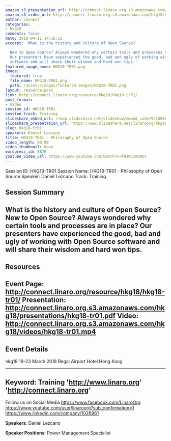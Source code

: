 ```yaml
---
amazon_s3_presentation_url: http://connect.linaro.org.s3.amazonaws.com/hkg18/presentations/hkg18-tr01.pdf
amazon_s3_video_url: http://connect.linaro.org.s3.amazonaws.com/hkg18/videos/hkg18-tr01.mp4
author: connect
categories:
- hkg18
comments: false
date: 2018-04-11 14:16:13
excerpt: 'What is the history and culture of Open Source?

  New to Open Source? Always wondered why certain tools and processes are in place?
  Our presenters have experienced the good, bad and ugly of working with Open Source
  software and will share their wisdom and hard won tips.'
featured_image_name: HKG18-TR01.png
image:
  featured: true
  file_name: HKG18-TR01.png
  path: /assets/images/featured-images/HKG18-TR01.png
layout: resource-post
link: http://connect.linaro.org/resource/hkg18/hkg18-tr01/
post_format:
- Video
session_id: HKG18-TR01
session_track: Training
slideshare_embed_url: //www.slideshare.net/slideshow/embed_code/92158686
slideshare_presentation_url: https://www.slideshare.net/linaroorg/hkg18tr01-philosophy-of-open-source
slug: hkg18-tr01
speakers: Daniel Lezcano
title: HKG18-TR01 - Philosophy of Open Source
video_length: 00:00
video_thumbnail: None
wordpress_id: 8876
youtube_video_url: https://www.youtube.com/watch?v=fHJWcxmUMp4
---
```


Session ID: HKG18-TR01
Session Name: HKG18-TR01 - Philosophy of Open Source
Speaker: Daniel Lezcano
Track: Training


## Session Summary
What is the history and culture of Open Source?
New to Open Source? Always wondered why certain tools and processes are in place? Our presenters have experienced the good, bad and ugly of working with Open Source software and will share their wisdom and hard won tips.
---------------------------------------------------
## Resources
Event Page: http://connect.linaro.org/resource/hkg18/hkg18-tr01/
Presentation: http://connect.linaro.org.s3.amazonaws.com/hkg18/presentations/hkg18-tr01.pdf
Video: http://connect.linaro.org.s3.amazonaws.com/hkg18/videos/hkg18-tr01.mp4
 ---------------------------------------------------
## Event Details
hkg18
19-23 March 2018 
Regal Airport Hotel Hong Kong

---------------------------------------------------
Keyword: Training
'http://www.linaro.org'
'http://connect.linaro.org'
---------------------------------------------------
Follow us on Social Media
https://www.facebook.com/LinaroOrg
https://www.youtube.com/user/linaroorg?sub_confirmation=1
https://www.linkedin.com/company/1026961

**Speakers**: Daniel Lezcano

**Speaker Positions**: Power Management Specialist